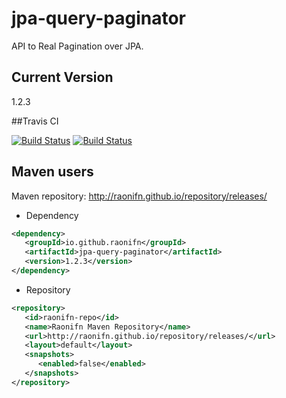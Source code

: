 jpa-query-paginator
==============

API to Real Pagination over JPA.

## Current Version
1.2.3


##Travis CI

[![Build Status](https://travis-ci.org/raonifn/jpa-query-paginator.png)](https://travis-ci.org/raonifn/jpa-query-paginator)
[![Build Status](https://api.shippable.com/projects/53e2708ba524c7b2006759fd/badge/master)](https://www.shippable.com/projects/53e2708ba524c7b2006759fd)

## Maven users
Maven repository: http://raonifn.github.io/repository/releases/

* Dependency
```xml
<dependency>
   <groupId>io.github.raonifn</groupId>
   <artifactId>jpa-query-paginator</artifactId>
   <version>1.2.3</version>
</dependency>
```

* Repository
```xml
<repository>
   <id>raonifn-repo</id>
   <name>Raonifn Maven Repository</name>
   <url>http://raonifn.github.io/repository/releases/</url>
   <layout>default</layout>
   <snapshots>
      <enabled>false</enabled>
   </snapshots>
</repository>
```
